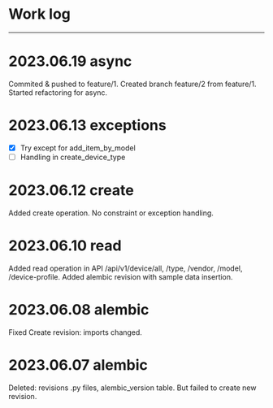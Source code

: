 # Work log

---

# 2023.06.19 async

Commited & pushed to feature/1.
Created branch feature/2 from feature/1.
Started refactoring for async.

# 2023.06.13 exceptions 
- [x] Try except for add_item_by_model
- [ ] Handling in create_device_type

# 2023.06.12 create
Added create operation. No constraint or exception handling.

# 2023.06.10 read
Added read operation in API /api/v1/device/all, /type, /vendor, /model, /device-profile.
Added alembic revision with sample data insertion.


# 2023.06.08 alembic
Fixed Create revision: imports changed.


# 2023.06.07 alembic
Deleted: revisions .py files, alembic_version table.
But failed to create new revision. 
